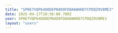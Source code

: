 ```yaml
---
title: "SP0E7VQP64D0DEPN4D9FD8A6WHHD7CPDQZ9V8ME3"
date: 2025-04-17T10:56:00.700Z
user: SP0E7VQP64D0DEPN4D9FD8A6WHHD7CPDQZ9V8ME3
layout: "users"
---
```

    